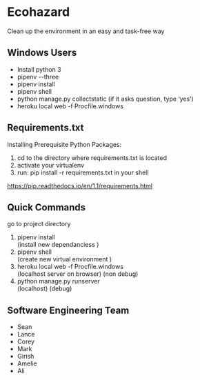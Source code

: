 # Ecohazard

Clean up the environment in an easy and task-free way

## Windows Users
- Install python 3
- pipenv --three
- pipenv install
- pipenv shell
- python manage.py collectstatic (if it asks question, type ‘yes’)
- heroku local web -f Procfile.windows

## Requirements.txt 

Installing Prerequisite Python Packages:
1) cd to the directory where requirements.txt is located
2) activate your virtualenv
3) run: pip install -r requirements.txt in your shell

https://pip.readthedocs.io/en/1.1/requirements.html

## Quick Commands

go to project directory 
1) pipenv install         
  (install new dependanciess )
2) pipenv shell	          
 (create new virtual environment )
3) heroku local web -f Procfile.windows     
 (localhost server on browser) (non debug) 
4) python manage.py runserver     
 (localhost) (debug) 

## Software Engineering Team

- Sean 
- Lance 
- Corey 
- Mark 
- Girish 
- Amelie
- Ali 
